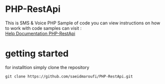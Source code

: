 # PHP-RestApi

<p> This is SMS &amp; Voice PHP Sample of code you can view instructions on how to work with  code samples can visit : <br /> <a href="http://api.parsasms.com/index.html">Help Documentation PHP-RestApi</a></p>
<h1>getting started</h1>
<p>for installtion simply clone the repository </p>

<pre><code>git clone https://github.com/saeidmaroufi/PHP-RestApi.git
</code></pre>
